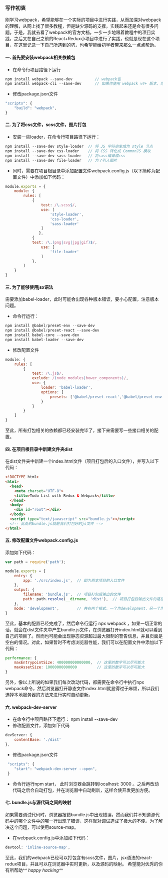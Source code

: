 ### 写作初衷
刚学习webpack，希望能够在一个实际的项目中进行实践，从而加深对webpack的理解，从网上找了很多教程，但是缺少源码的支撑，实践起来还是会有很多问题。于是，我就去看了webpack的官方文档，一步一步地跟着教程中的项目实践，之后又在自己之前的React+Redux小项目中进行了实践，也就是现在这个项目，在这里记录一下自己所遇到的坑，也希望能给初学者带来那么一点点帮助。

#### 一. 首先要安装webpack相关依赖包
* 在命令行项目路径下运行
```js
npm install webpack --save-dev          // webpack包
npm install webpack-cli --save-dev      // 如果你使用 webpack v4+ 版本，你还需要安装 CLI
```
* 修改package.json文件
```js
"scripts": {
    "build": "webpack",
}
```
#### 二. 为了将css文件，scss文件，图片打包
* 安装一些loader，在命令行项目路径下运行：
```js
npm install --save-dev style-loader  // 将 JS 字符串生成为 style 节点
npm install --save-dev css-loader    // 将 CSS 转化成 CommonJS 模块
npm install --save-dev sass-loader   // 将sass编译成css
npm install --save-dev file-loader   // 为了引入图片
```

* 同时，需要在项目根目录中添加配置文件webpack.config.js（以下简称为配置文件）中添加如下代码：
```js
module.exports = {
    module: {
        rules: [
            {
                test: /\.scss$/,
                use: [
                    'style-loader',
                    'css-loader',
                    'sass-loader'
                ]
               },
            {
            test: /\.(png|svg|jpg|gif)$/,
                use: [
                    'file-loader'
                ]
            },
        ]
    }
}
```
#### 三. 为了能够使用jsx语法
需要添加babel-loader，此时可能会出现各种版本错误，要小心配置，注意版本问题。
* 命令行运行：
```js
npm install @babel/preset-env --save-dev
npm install @babel/preset-react --save-dev
npm install babel-core --save-dev
npm install babel-loader --save-dev
```
* 修改配置文件
```js
module: {
    rules: [
        {
            test: /\.js$/,
            exclude: /(node_modules|bower_components)/,
            use: {
                loader: 'babel-loader',
                options: {
                    presets: ['@babel/preset-react','@babel/preset-env']
                }
            }
        }
    ]
}
```

至此，所有打包相关的依赖都已经安装完毕了，接下来需要写一些接口相关的配置。

#### 四. 在项目根目录中新建文件夹dist
在dist文件夹中新建一个index.html文件（项目打包后的入口文件），并写入以下代码：
```html
<!DOCTYPE html>
<html>
  <head>
    <meta charset="UTF-8">
    <title>Todo List with Redux & Webpack</title>
  </head>
  <body>
    <div id="root"></div>
  </body>
  <script type="text/javascript" src="bundle.js"></script>
  <!-- 此处的bundle.js就是我们打包好的js文件 -->
</html>
```

#### 五. 修改配置文件webpack.config.js
添加如下代码：
```js
var path = require('path');

module.exports = {
    entry: {
        app: './src/index.js',  // 即为原本项目的入口文件
    },
    output: {
        filename: 'bundle.js',  // 项目打包后输出的文件
        path: path.resolve(__dirname, 'dist'),  // 项目打包后输出文件的路径
    },
    mode: 'development',        // 共有两个模式，一个为development，另一个为production
}
```

至此，基本的配置已经完成了，然后命令行运行 npx webpack ，如果一切正常的话，就会在dist文件夹中产生bundle.js文件，在浏览器打开index.html就可以看到自己的项目了。然而也可能会出现静态资源超过最大限制的警告信息，并且页面是空白的情况。对此，如果暂时不考虑浏览器性能，我们可以在配置文件中添加以下代码：
```js
performance: { 
    maxEntrypointSize: 400000000000000,  // 这里的数字可以尽可能大
    maxAssetSize: 10000000000000         // 这里的数字可以尽可能大
}
```

另外，像以上所说的如果我们每次改动代码，都需要在命令行中执行npx webpack命令，然后浏览器打开静态文件index.html就显得过于麻烦，所以我们选择本地服务器的方法来进行实时自动更新。

#### 六. webpack-dev-server
* 在命令行中项目路径下运行： npm install --save-dev
* 修改配置文件，添加如下代码
```js
devServer: {
    contentBase: './dist'
},
```
* 修改package.json文件
```js
 "scripts": {
    "start": "webpack-dev-server --open",
 }
```
* 命令行运行npm start， 此时浏览器会跳转到localhost: 3000 。之后再改动代码之后会自动打包，并在浏览器中自动刷新，这样会使开发更加方便。

#### 七. bundle.js与源代码之间的映射
如果需要调试代码时，浏览器报错bundle.js中出现错误，然而我们并不知道源代码中的哪个文件中的哪一行出现了错误，这样就对调试造成了极大的不便。为了解决这个问题，可以使用source-map。
* 在webpack.config.js中添加如下代码：
```js
devtool: 'inline-source-map',
```

至此，我们的webpack已经可以打包含有scss文件，图片，jsx语法的react-redux项目，并且可以在浏览器中实时更新，以及源码的映射。
希望能对优秀的你有所帮助^_^
happy hacking^_^
